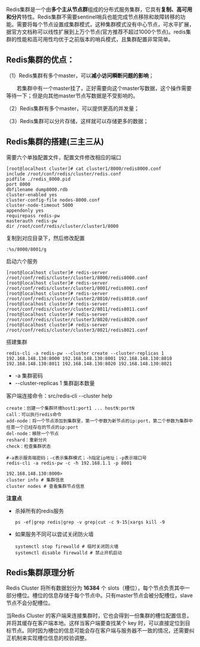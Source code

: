 Redis集群是一个由**多个主从节点群**组成的分布式服务集群，它具有**复制、高可用和分片**特性。Redis集群不需要sentinel哨兵也能完成节点移除和故障转移的功能。需要将每个节点设置成集群模式，这种集群模式没有中心节点，可水平扩展，据官方文档称可以线性扩展到上万个节点(官方推荐不超过1000个节点)。redis集群的性能和高可用性均优于之前版本的哨兵模式，且集群配置非常简单。

## **Redis集群的优点**：

（1）Redis集群有多个master，可以**减小访问瞬断问题的影响**；

　　若集群中有一个master挂了，正好需要向这个master写数据，这个操作需要等待一下；但是向其他master节点写数据是不受影响的。

（2）Redis集群有多个master，可以提供更高的并发量；　　

（3）Redis集群可以分片存储，这样就可以存储更多的数据；

## Redis集群的搭建(三主三从)

需要六个单独配置文件，配置文件修改相应的端口

```shell
[root@localhost cluster]# cat cluster1/8000/redis8000.conf
include /root/conf/redis/cluster/redis.conf
pidfile ./redis_8000.pid
port 8000
dbfilename dump8000.rdb
cluster-enabled yes
cluster-config-file nodes-8000.conf
cluster-node-timeout 5000
appendonly yes
requirepass redis-pw
masterauth redis-pw
dir /root/conf/redis/cluster/cluster1/8000
```

复制到对应目录下，然后修改配置

```shell
:%s/8000/8001/g
```

启动六个服务

```shell
[root@localhost cluster]# redis-server /root/conf/redis/cluster/cluster1/8000/redis8000.conf
[root@localhost cluster]# redis-server /root/conf/redis/cluster/cluster1/8001/redis8001.conf
[root@localhost cluster]# redis-server /root/conf/redis/cluster/cluster2/8010/redis8010.conf
[root@localhost cluster]# redis-server /root/conf/redis/cluster/cluster2/8011/redis8011.conf
[root@localhost cluster]# redis-server /root/conf/redis/cluster/cluster3/8020/redis8020.conf
[root@localhost cluster]# redis-server /root/conf/redis/cluster/cluster3/8021/redis8021.conf
```

搭建集群

```shell
redis-cli -a redis-pw --cluster create --cluster-replicas 1 192.168.148.130:8000 192.168.148.130:8001 192.168.148.130:8010  192.168.148.130:8011 192.168.148.130:8020 192.168.148.130:8021
```

* -a 集群密码
* --cluster-replicas 1 集群副本数量

客户端连接命令：src/redis‐cli --cluster help

```shell
create：创建一个集群环境host1:port1 ... hostN:portN
call：可以执行redis命令
add-node：将一个节点添加到集群里，第一个参数为新节点的ip:port，第二个参数为集群中任意一个已经存在的节点的ip:port
del-node：移除一个节点
reshard：重新分片
check：检查集群状态

#‐a表示服务端密码；‐c表示集群模式；-h指定ip地址；-p表示端口号
redis-cli -a redis-pw -c -h 192.168.1.1 -p 8001

192.168.148.130:8000>
cluster info # 集群信息
cluster nodes # 查看集群节点信息
```

**注意点**

* 杀掉所有的redis服务

  ```shell
  ps -ef|grep redis|grep -v grep|cut -c 9-15|xargs kill -9
  ```

* 如果服务不同可以尝试关闭防火墙

  ```shell
  systemctl stop firewalld # 临时关闭防火墙
  systemctl disable firewalld # 禁止开机启动
  ```

## Redis集群原理分析

Redis Cluster 将所有数据划分为 **16384** 个 slots（槽位），每个节点负责其中一部分槽位。槽位的信息存储于每个节点中。只有master节点会被分配槽位，slave节点不会分配槽位。

当Redis Cluster 的客户端来连接集群时，它也会得到一份集群的槽位配置信息，并将其缓存在客户端本地。这样当客户端要查找某个 key 时，可以直接定位到目标节点。同时因为槽位的信息可能会存在客户端与服务器不一致的情况，还需要纠正机制来实现槽位信息的校验调整。

  
